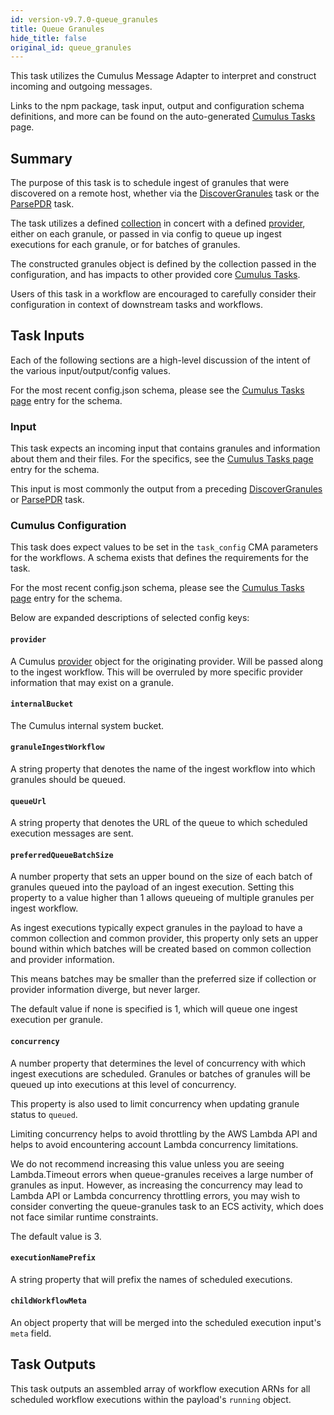 ```yaml
---
id: version-v9.7.0-queue_granules
title: Queue Granules
hide_title: false
original_id: queue_granules
---
```


This task utilizes the Cumulus Message Adapter to interpret and construct incoming and outgoing messages.

Links to the npm package, task input, output and configuration schema definitions, and more can be found on the auto-generated [Cumulus Tasks](../tasks) page.

## Summary

The purpose of this task is to schedule ingest of granules that were discovered on a remote host, whether via the [DiscoverGranules](./discover_granules) task or the [ParsePDR](./parse_pdr) task.

The task utilizes a defined [collection](../configuration/data-management-types#collections) in concert with a defined [provider](../configuration/data-management-types#providers), either on each granule, or passed in via config to queue up ingest executions for each granule, or for batches of granules.

The constructed granules object is defined by the collection passed in the configuration, and has impacts to other provided core [Cumulus Tasks](../tasks).

Users of this task in a workflow are encouraged to carefully consider their configuration in context of downstream tasks and workflows.

## Task Inputs

Each of the following sections are a high-level discussion of the intent of the various input/output/config values.

For the most recent config.json schema, please see the [Cumulus Tasks page](../tasks) entry for the schema.

### Input

This task expects an incoming input that contains granules and information about them and their files. For the specifics, see the [Cumulus Tasks page](../tasks) entry for the schema.

This input is most commonly the output from a preceding [DiscoverGranules](./discover_granules) or [ParsePDR](./parse_pdr) task.

### Cumulus Configuration

This task does expect values to be set in the `task_config` CMA parameters for the workflows.  A schema exists that defines the requirements for the task.

For the most recent config.json schema, please see the [Cumulus Tasks page](../tasks) entry for the schema.

Below are expanded descriptions of selected config keys:

#### `provider`

A Cumulus [provider](https://github.com/nasa/cumulus/blob/master/packages/api/models/schemas.js) object for the originating provider. Will be passed along to the ingest workflow. This will be overruled by more specific provider information that may exist on a granule.

#### `internalBucket`

The Cumulus internal system bucket.

#### `granuleIngestWorkflow`

A string property that denotes the name of the ingest workflow into which granules should be queued.

#### `queueUrl`

A string property that denotes the URL of the queue to which scheduled execution messages are sent.

#### `preferredQueueBatchSize`

A number property that sets an upper bound on the size of each batch of granules queued into the payload of an ingest execution. Setting this property to a value higher than 1 allows queueing of multiple granules per ingest workflow.

As ingest executions typically expect granules in the payload to have a common collection and common provider, this property only sets an upper bound within which batches will be created based on common collection and provider information.

This means batches may be smaller than the preferred size if collection or provider information diverge, but never larger.

The default value if none is specified is 1, which will queue one ingest execution per granule.

#### `concurrency`

A number property that determines the level of concurrency with which ingest executions are scheduled.
Granules or batches of granules will be queued up into executions at this level of concurrency.

This property is also used to limit concurrency when updating granule status to `queued`.

Limiting concurrency helps to avoid throttling by the AWS Lambda API and helps to avoid encountering account Lambda concurrency limitations.

We do not recommend increasing this value unless you are seeing Lambda.Timeout errors when queue-granules receives a large number of granules as input. However, as increasing the concurrency may lead to Lambda API or Lambda concurrency throttling errors, you may wish to consider converting the queue-granules task to an ECS activity, which does not face similar runtime constraints.

The default value is 3.

#### `executionNamePrefix`

A string property that will prefix the names of scheduled executions.

#### `childWorkflowMeta`

An object property that will be merged into the scheduled execution input's `meta` field.

## Task Outputs

This task outputs an assembled array of workflow execution ARNs for all scheduled workflow executions within the payload's `running` object.
